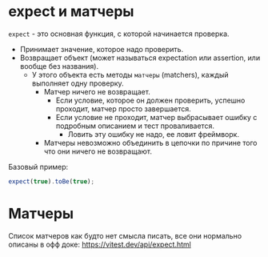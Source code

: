 # expect и матчеры

`expect` - это основная функция, с которой начинается проверка.

* Принимает значение, которое надо проверить.
* Возвращает объект (может называться expectation или assertion, или вообще без названия).
  * У этого объекта есть методы `матчеры` (matchers), каждый выполняет одну проверку.
    * Матчер ничего не возвращает.
      * Если условие, которое он должен проверить, успешно проходит, матчер просто завершается.
      * Если условие не проходит, матчер выбрасывает ошибку с подробным описанием и тест проваливается.
        * Ловить эту ошибку не надо, ее ловит фреймворк.
    * Матчеры невозможно объединить в цепочки по причине того что они ничего не возвращают.

Базовый пример:

```javascript
expect(true).toBe(true);
```



# Матчеры

Список матчеров как будто нет смысла писать, все они нормально описаны в офф доке: https://vitest.dev/api/expect.html